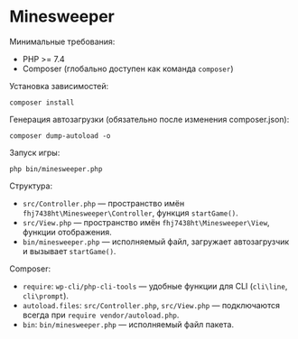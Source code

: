 # Minesweeper

Минимальные требования:
- PHP >= 7.4
- Composer (глобально доступен как команда `composer`)

Установка зависимостей:
```
composer install
```

Генерация автозагрузки (обязательно после изменения composer.json):
```
composer dump-autoload -o
```

Запуск игры:
```
php bin/minesweeper.php
```

Структура:
- `src/Controller.php` — пространство имён `fhj7438ht\Minesweeper\Controller`, функция `startGame()`.
- `src/View.php` — пространство имён `fhj7438ht\Minesweeper\View`, функции отображения.
- `bin/minesweeper.php` — исполняемый файл, загружает автозагрузчик и вызывает `startGame()`.

Composer:
- `require`: `wp-cli/php-cli-tools` — удобные функции для CLI (`cli\line`, `cli\prompt`).
- `autoload.files`: `src/Controller.php`, `src/View.php` — подключаются всегда при `require vendor/autoload.php`.
- `bin`: `bin/minesweeper.php` — исполняемый файл пакета.

